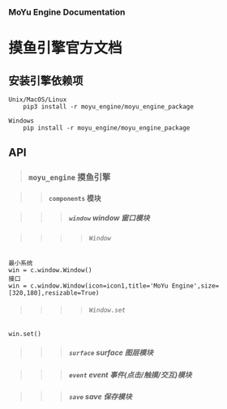 
### MoYu Engine Documentation
# 摸鱼引擎官方文档

## 安装引擎依赖项

    Unix/MacOS/Linux
        pip3 install -r moyu_engine/moyu_engine_package

    Windows
        pip install -r moyu_engine/moyu_engine_package

## API

> ### `moyu_engine` 摸鱼引擎<br/>

>> #### `components` 模块<br/>

>>> ##### `window` window 窗口模块<br/>

>>>> ###### `Window`<br/>

    最小系统
    win = c.window.Window()
    接口
    win = c.window.Window(icon=icon1,title='MoYu Engine',size=[320,180],resizable=True)

>>>> ###### `Window.set`

    win.set()

>>> ##### `surface` surface 图层模块<br/>

>>> ##### `event` event 事件(点击/触摸/交互)模块<br/>

>>> ##### `save` save 保存模块<br/>

